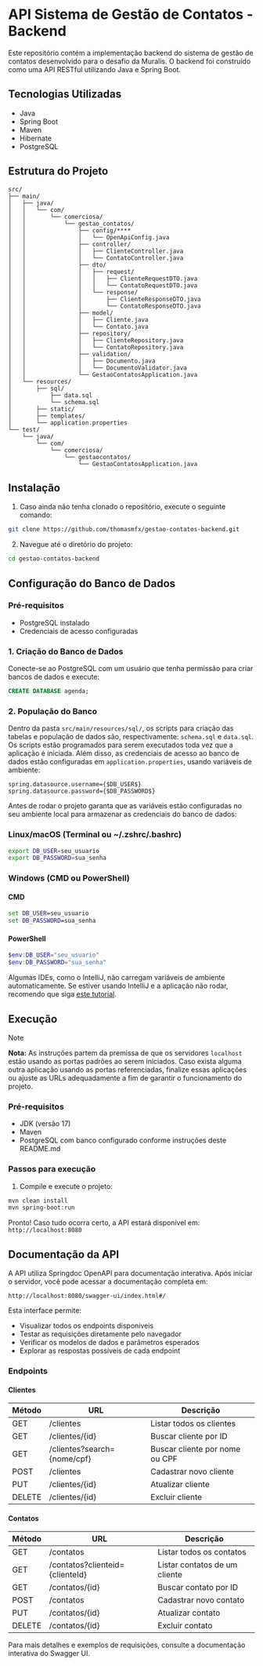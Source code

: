 # API Sistema de Gestão de Contatos - Backend

Este repositório contém a implementação backend do sistema de gestão de contatos desenvolvido para o desafio da Muralis. O backend foi construído como uma API RESTful utilizando Java e Spring Boot.

## Tecnologias Utilizadas

- Java 
- Spring Boot
- Maven
- Hibernate
- PostgreSQL

## Estrutura do Projeto

```
src/
├── main/
│   ├── java/
│   │   └── com/
│   │       └── comerciosa/
│   │           └── gestao_contatos/
│   │               ├── config/****
│   │               │   └── OpenApiConfig.java
│   │               ├── controller/
│   │               │   ├── ClienteController.java
│   │               │   └── ContatoController.java
│   │               ├── dto/
│   │               │   ├── request/
│   │               │   │   ├── ClienteRequestDTO.java
│   │               │   │   └── ContatoRequestDTO.java
│   │               │   └── response/
│   │               │       ├── ClienteResponseDTO.java
│   │               │       └── ContatoResponseDTO.java
│   │               ├── model/
│   │               │   ├── Cliente.java
│   │               │   └── Contato.java
│   │               ├── repository/
│   │               │   ├── ClienteRepository.java
│   │               │   └── ContatoRepository.java
│   │               ├── validation/
│   │               │   ├── Documento.java
│   │               │   └── DocumentoValidator.java
│   │               └── GestaoContatosApplication.java
│   └── resources/
│       ├── sql/
│           ├── data.sql
│           └── schema.sql
│       ├── static/
│       ├── templates/
│       └── application.properties
└── test/
    └── java/
        └── com/
            └── comerciosa/
                └── gestaocontatos/
                    └── GestaoContatosApplication.java
```

## Instalação

1. Caso ainda não tenha clonado o repositório, execute o seguinte comando:

```bash
git clone https://github.com/thomasmfx/gestao-contatos-backend.git
```

2. Navegue até o diretório do projeto:

```bash
cd gestao-contatos-backend
```

## Configuração do Banco de Dados

### Pré-requisitos

- PostgreSQL instalado
- Credenciais de acesso configuradas

### 1. Criação do Banco de Dados

Conecte-se ao PostgreSQL com um usuário que tenha permissão para criar bancos de dados e execute:

```sql
CREATE DATABASE agenda;
```

### 2. População do Banco

Dentro da pasta `src/main/resources/sql/`, os scripts para criação das tabelas e população de dados são, respectivamente: `schema.sql` e `data.sql`. Os scripts estão programados para serem executados toda vez que a aplicação é iniciada. Além disso, as credenciais de acesso ao banco de dados estão configuradas em `application.properties`, usando variáveis de ambiente:

```properties
spring.datasource.username={$DB_USER$}
spring.datasource.password={$DB_PASSWORD$}
```

Antes de rodar o projeto garanta que as variáveis estão configuradas no seu ambiente local para armazenar as credenciais do banco de dados:

### Linux/macOS (Terminal ou ~/.zshrc/.bashrc)

```bash
export DB_USER=seu_usuario
export DB_PASSWORD=sua_senha
```

### Windows (CMD ou PowerShell)

#### CMD

```cmd
set DB_USER=seu_usuario
set DB_PASSWORD=sua_senha
```

#### PowerShell 

```powershell
$env:DB_USER="seu_usuario"
$env:DB_PASSWORD="sua_senha"
```

Algumas IDEs, como o IntelliJ, não carregam variáveis de ambiente automaticamente.
Se estiver usando IntelliJ e a aplicação não rodar, recomendo que siga [este tutorial](https://coffops.com/configurar-variaveis-ambiente-intellij/).

## Execução

> [!NOTE]
> **Nota:** As instruções partem da premissa de que os servidores `localhost` estão usando as portas padrões ao serem iniciados. Caso exista alguma outra aplicação usando as portas referenciadas, finalize essas aplicações ou ajuste as URLs adequadamente a fim de garantir o funcionamento do projeto.

### Pré-requisitos

- JDK (versão 17)
- Maven
- PostgreSQL com banco configurado conforme instruções deste README.md

### Passos para execução

1. Compile e execute o projeto:

```bash
mvn clean install
mvn spring-boot:run
```

Pronto! Caso tudo ocorra certo, a API estará disponível em: `http://localhost:8080`

## Documentação da API

A API utiliza Springdoc OpenAPI para documentação interativa. Após iniciar o servidor, você pode acessar a documentação completa em:

```
http://localhost:8080/swagger-ui/index.html#/
```

Esta interface permite:

- Visualizar todos os endpoints disponíveis
- Testar as requisições diretamente pelo navegador
- Verificar os modelos de dados e parâmetros esperados
- Explorar as respostas possíveis de cada endpoint

### Endpoints

#### Clientes

| Método | URL | Descrição |
|--------|-----|-----------|
| GET | /clientes | Listar todos os clientes |
| GET | /clientes/{id} | Buscar cliente por ID |
| GET | /clientes?search={nome/cpf} | Buscar cliente por nome ou CPF |
| POST | /clientes | Cadastrar novo cliente |
| PUT | /clientes/{id} | Atualizar cliente |
| DELETE | /clientes/{id} | Excluir cliente |

#### Contatos

| Método | URL | Descrição |
|--------|-----|-----------|
| GET | /contatos | Listar todos os contatos |
| GET | /contatos?clienteid={clienteId} | Listar contatos de um cliente |
| GET | /contatos/{id} | Buscar contato por ID |
| POST | /contatos | Cadastrar novo contato |
| PUT | /contatos/{id} | Atualizar contato |
| DELETE | /contatos/{id} | Excluir contato |

Para mais detalhes e exemplos de requisições, consulte a documentação interativa do Swagger UI.
